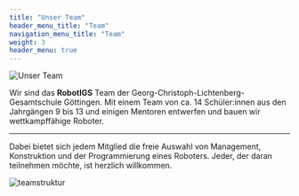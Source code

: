 ```yaml
---
title: "Unser Team"
header_menu_title: "Team"
navigation_menu_title: "Team"
weight: 3
header_menu: true
---
```


![Unser Team](images/teamfoto2021.png)


Wir sind das **RobotIGS** Team der Georg-Christoph-Lichtenberg-Gesamtschule Göttingen. Mit einem Team von ca. 14 Schüler:innen aus den Jahrgängen 9 bis 13 und einigen Mentoren entwerfen und bauen wir wettkampffähige Roboter.

----

Dabei bietet sich jedem Mitglied die freie Auswahl von Management, Konstruktion und der Programmierung eines Roboters. Jeder, der daran teilnehmen möchte, ist herzlich willkommen.

![teamstruktur](images/teamstruktur.png)


